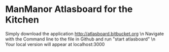 # ManManor Atlasboard for the Kitchen
Simply download the application http://atlasboard.bitbucket.org \n
Navigate with the Command line to the file in Github and run "start atlasboard" \n
Your local version will appear at localhost:3000
